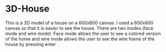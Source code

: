 # 3D-House

This is a 3D model of a house on a 600x600 canvas. I used a 600x600 canvas so that it is easier to see the house.
There are two modes (face mode and wire mode). Face mode allows the user to see a colored version of the home
and wire mode allows the user to see the wire frame of the house by pressing enter 
